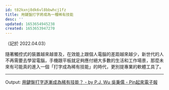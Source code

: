 ```yaml
---
id: t82kxnj8dk6vl8bbwhcj1fz
title: 用鍵盤打字將成為一種稀有技能
desc: ''
updated: 1653654945238
created: 1653653947270
---
```


（記於 2022.04.03）

隨著觸控式的裝置越來越普及，在效能上跟個人電腦的差距越來越少，新世代的人不再需要去學習電腦，手機跟平板就足夠應付絕大多數的生活和工作場景，那麼未來有可能真的進入一個「打字成為稀有技能」的時代，更別提專業的軟體工具了。


---

Output: [用鍵盤打字逐漸成為稀有技能？ - by P.J. Wu 吳秉儒 - Pin起來電子報](https://pinchlime.substack.com/p/typing-is-disappearing?s=w)